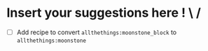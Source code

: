 # Insert your suggestions here ! \ /


- [ ] Add recipe to convert ``allthethings:moonstone_block`` to ``allthethings:moonstone``
